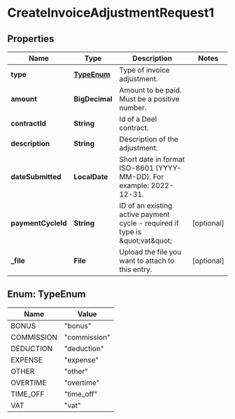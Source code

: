 

# CreateInvoiceAdjustmentRequest1


## Properties

| Name | Type | Description | Notes |
|------------ | ------------- | ------------- | -------------|
|**type** | [**TypeEnum**](#TypeEnum) | Type of invoice adjustment. |  |
|**amount** | **BigDecimal** | Amount to be paid. Must be a positive number. |  |
|**contractId** | **String** | Id of a Deel contract. |  |
|**description** | **String** | Description of the adjustment. |  |
|**dateSubmitted** | **LocalDate** | Short date in format ISO-8601 (YYYY-MM-DD). For example: 2022-12-31. |  |
|**paymentCycleId** | **String** | ID of an existing active payment cycle - required if type is \&quot;vat\&quot; |  [optional] |
|**_file** | **File** | Upload the file you want to attach to this entry. |  [optional] |



## Enum: TypeEnum

| Name | Value |
|---- | -----|
| BONUS | &quot;bonus&quot; |
| COMMISSION | &quot;commission&quot; |
| DEDUCTION | &quot;deduction&quot; |
| EXPENSE | &quot;expense&quot; |
| OTHER | &quot;other&quot; |
| OVERTIME | &quot;overtime&quot; |
| TIME_OFF | &quot;time_off&quot; |
| VAT | &quot;vat&quot; |



